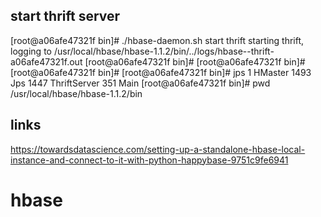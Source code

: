 ## start thrift server

[root@a06afe47321f bin]# ./hbase-daemon.sh start thrift
starting thrift, logging to /usr/local/hbase/hbase-1.1.2/bin/../logs/hbase--thrift-a06afe47321f.out
[root@a06afe47321f bin]#
[root@a06afe47321f bin]#
[root@a06afe47321f bin]#
[root@a06afe47321f bin]# jps
1 HMaster
1493 Jps
1447 ThriftServer
351 Main
[root@a06afe47321f bin]# pwd
/usr/local/hbase/hbase-1.1.2/bin



## links
https://towardsdatascience.com/setting-up-a-standalone-hbase-local-instance-and-connect-to-it-with-python-happybase-9751c9fe6941



# hbase
